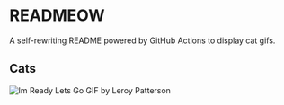 # READMEOW

A self-rewriting README powered by GitHub Actions to display cat gifs.

## Cats

![Im Ready Lets Go GIF by Leroy Patterson](https://media4.giphy.com/media/CjmvTCZf2U3p09Cn0h/200.gif?cid=9acd02davdfzy18i3orfuvl0uepzcmz34e5zsya5laqzuc3i&ep=v1_gifs_search&rid=200.gif&ct=g)
